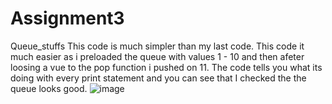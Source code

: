 # Assignment3
Queue_stuffs
This code is much simpler than my last code.  This code it much easier as i preloaded the queue with values 1 - 10 and then afeter loosing a vue to the pop function i pushed on 11. The code tells you what its doing with every print statement and you can see that I checked the the queue looks good.
![image](https://github.com/Jrocks1561/Assignment3/assets/143641885/0b035467-56ab-44ac-9c20-074f8dbbf830)
